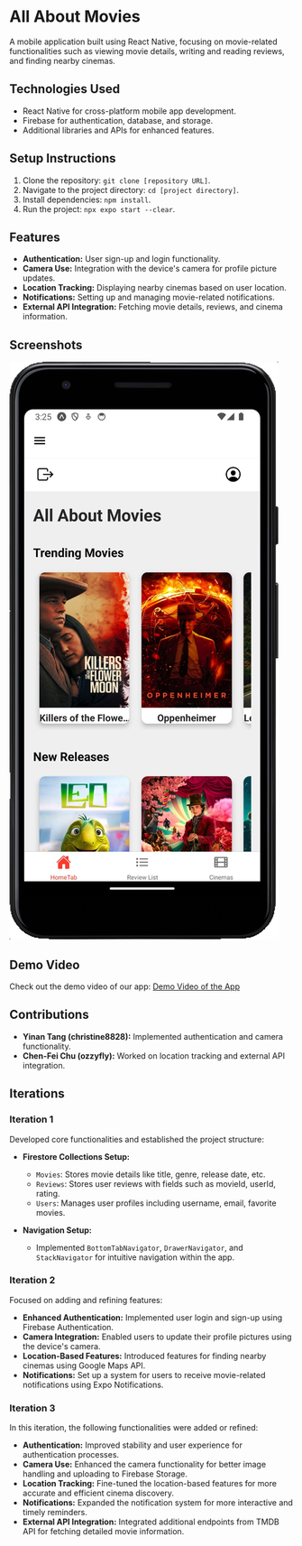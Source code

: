 # All About Movies

A mobile application built using React Native, focusing on movie-related functionalities such as viewing movie details, writing and reading reviews, and finding nearby cinemas.

## Technologies Used

- React Native for cross-platform mobile app development.
- Firebase for authentication, database, and storage.
- Additional libraries and APIs for enhanced features.

## Setup Instructions

1. Clone the repository: `git clone [repository URL]`.
2. Navigate to the project directory: `cd [project directory]`.
3. Install dependencies: `npm install`.
4. Run the project: `npx expo start --clear`.

## Features

- **Authentication:** User sign-up and login functionality.
- **Camera Use:** Integration with the device's camera for profile picture updates.
- **Location Tracking:** Displaying nearby cinemas based on user location.
- **Notifications:** Setting up and managing movie-related notifications.
- **External API Integration:** Fetching movie details, reviews, and cinema information.

## Screenshots

![Demo Image](src/assets/images/demo.jpg "Demo Image")

## Demo Video

Check out the demo video of our app: [Demo Video of the App](https://drive.google.com/file/d/1JUBh5uMczazAyrcy-9nq0DB9PbpnirJF/view?usp=sharing)

## Contributions

- **Yinan Tang (christine8828):** Implemented authentication and camera functionality.
- **Chen-Fei Chu (ozzyfly):** Worked on location tracking and external API integration.

## Iterations

### Iteration 1

Developed core functionalities and established the project structure:

- **Firestore Collections Setup:**

  - `Movies`: Stores movie details like title, genre, release date, etc.
  - `Reviews`: Stores user reviews with fields such as movieId, userId, rating.
  - `Users`: Manages user profiles including username, email, favorite movies.

- **Navigation Setup:**
  - Implemented `BottomTabNavigator`, `DrawerNavigator`, and `StackNavigator` for intuitive navigation within the app.

### Iteration 2

Focused on adding and refining features:

- **Enhanced Authentication:** Implemented user login and sign-up using Firebase Authentication.
- **Camera Integration:** Enabled users to update their profile pictures using the device's camera.
- **Location-Based Features:** Introduced features for finding nearby cinemas using Google Maps API.
- **Notifications:** Set up a system for users to receive movie-related notifications using Expo Notifications.

### Iteration 3

In this iteration, the following functionalities were added or refined:

- **Authentication:** Improved stability and user experience for authentication processes.
- **Camera Use:** Enhanced the camera functionality for better image handling and uploading to Firebase Storage.
- **Location Tracking:** Fine-tuned the location-based features for more accurate and efficient cinema discovery.
- **Notifications:** Expanded the notification system for more interactive and timely reminders.
- **External API Integration:** Integrated additional endpoints from TMDB API for fetching detailed movie information.
